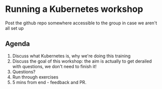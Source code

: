 # Running a Kubernetes workshop
Post the github repo somewhere accessible to the group in case we aren't all set up

## Agenda
1. Discuss what Kubernetes is, why we're doing this training
1. Discuss the goal of this workshop: the aim is actually to get derailed with questions, we don't need to finish it!
1. Questions?
1. Run through exercises
1. 5 mins from end - feedback and PR.